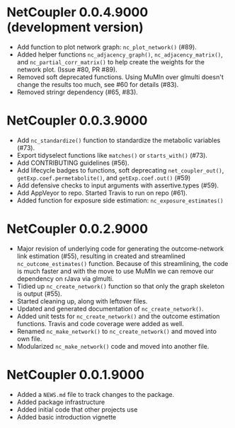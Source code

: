 # NetCoupler 0.0.4.9000 (development version)

* Add function to plot network graph: `nc_plot_network()` (#89).
* Added helper functions `nc_adjacency_graph()`,
`nc_adjacency_matrix()`, and `nc_partial_corr_matrix()` 
to help create the weights for the network plot.
(Issue #80, PR #89).
* Removed soft deprecated functions. Using MuMIn over glmulti doesn't change the
results too much, see #60 for details (#83).
* Removed stringr dependency (#65, #83).

# NetCoupler 0.0.3.9000

* Add `nc_standardize()` function to standardize the metabolic variables (#73).
* Export tidyselect functions like `matches()` or `starts_with()` (#73).
* Add CONTRIBUTING guidelines (#56).
* Add lifecycle badges to functions, soft deprecating `net_coupler_out()`,
`getExp.coef.permetabolite()`, and `getExp.coef.out()` (#59)
* Add defensive checks to input arguments with assertive.types (#59).
* Add AppVeyor to repo. Started Travis to run on repo (#61).
* Added function for exposure side estimation: `nc_exposure_estimates()`

# NetCoupler 0.0.2.9000 

* Major revision of underlying code for generating the outcome-network link estimation (#55),
resulting in created and streamlined `nc_outcome_estimates()` function. Because of
this streamlining, the code is much faster and with the move to use MuMIn we can 
remove our dependency on rJava via glmulti.
* Tidied up `nc_create_network()` function so that only the graph skeleton is output (#55).
* Started cleaning up, along with leftover files.
* Updated and generated documentation of `nc_create_network()`.
* Added unit tests for `nc_create_network()` and the outcome estimation functions.
Travis and code coverage were added as well.
* Renamed `nc_make_network()` to `nc_create_network()` and moved into own file.
* Modularized `nc_make_network()` code and moved into another file.

# NetCoupler 0.0.1.9000

* Added a `NEWS.md` file to track changes to the package.
* Added package infrastructure
* Added initial code that other projects use
* Added basic introduction vignette
